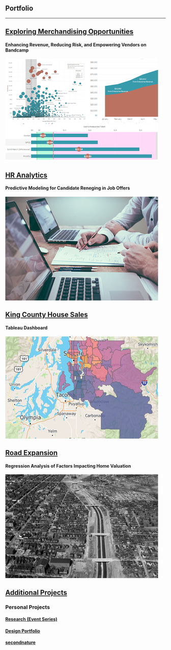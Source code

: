 ## Portfolio

---

<!-- ### Category Name 1  -->

## [Exploring Merchandising Opportunities](https://nbcarroll.github.io/RevenueComparison/index.html)
#### Enhancing Revenue, Reducing Risk, and Empowering Vendors on Bandcamp
<img src="images/github_project_thumbnail_bandcamp.jpg?raw=true"/>

## [HR Analytics](https://nbcarroll.github.io/Scalene_Works/index.html)
#### Predictive Modeling for Candidate Reneging in Job Offers
<img src="https://github.com/nbcarroll/nbcarroll.github.io/blob/master/Scalene_Works/scott-graham-5fNmWej4tAA-unsplash.jpg?raw=true" alt="HR Image">

## [King County House Sales](https://public.tableau.com/shared/CJMHQN3B4?:display_count=n&:origin=viz_share_link)
#### Tableau Dashboard 
<img src="https://raw.githubusercontent.com/nbcarroll/nbcarroll.github.io/master/king_county_dashboard_preview.jpg" alt="Construction of Interstate 95, downtown Richmond">

## [Road Expansion](https://nbcarroll.github.io/SpringbankDrive/index.html)
#### Regression Analysis of Factors Impacting Home Valuation 
<img src="https://raw.githubusercontent.com/nbcarroll/nbcarroll.github.io/master/SpringbankDrive/Construction_of_Interstate_95%2C_downtown_Richmond_(2899336022).jpg" alt="Construction of Interstate 95, downtown Richmond">

## [Additional Projects](https://github.com/nbcarroll/Projects)

### Personal Projects
#### [Research (Event Series)](https://researchseattle.com/)
#### [Design Portfolio](https://nbcdesign.tumblr.com/)
#### [secondnature](https://secondnatureseattle.com)

<!-- <p style="font-size:11px">Page template forked from <a href="https://github.com/evanca/quick-portfolio">evanca</a></p>
<!-- Remove above link if you don't want to attibute -->

<!-- If I want to later have different project sections just use varying # for Markdown -->
